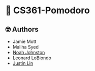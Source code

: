 # 🍅 CS361-Pomodoro

## 🤓 Authors
- Jamie Mott  
- Maliha Syed  
- [Noah Johnston](https://github.com/NDJ-1701)
- Leonard LoBiondo
- [Justin Lin](https://github.com/jlin88)
